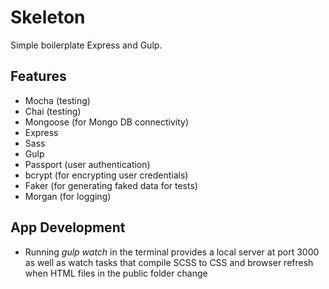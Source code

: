 # Skeleton

Simple boilerplate Express and Gulp.

## Features

* Mocha (testing)
* Chai (testing)
* Mongoose (for Mongo DB connectivity)
* Express
* Sass
* Gulp
* Passport (user authentication)
* bcrypt (for encrypting user credentials)
* Faker (for generating faked data for tests)
* Morgan (for logging)

## App Development

* Running *gulp watch* in the terminal provides a local server at port 3000 as well as watch tasks that compile SCSS to CSS and browser refresh when HTML files in the public folder change
